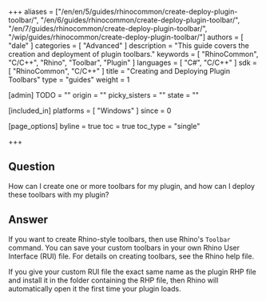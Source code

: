 +++
aliases = ["/en/en/5/guides/rhinocommon/create-deploy-plugin-toolbar/", "/en/6/guides/rhinocommon/create-deploy-plugin-toolbar/", "/en/7/guides/rhinocommon/create-deploy-plugin-toolbar/", "/wip/guides/rhinocommon/create-deploy-plugin-toolbar/"]
authors = [ "dale" ]
categories = [ "Advanced" ]
description = "This guide covers the creation and deployment of plugin toolbars."
keywords = [ "RhinoCommon", "C/C++", "Rhino", "Toolbar", "Plugin" ]
languages = [ "C#", "C/C++" ]
sdk = [ "RhinoCommon", "C/C++" ]
title = "Creating and Deploying Plugin Toolbars"
type = "guides"
weight = 1

[admin]
TODO = ""
origin = ""
picky_sisters = ""
state = ""

[included_in]
platforms = [ "Windows" ]
since = 0

[page_options]
byline = true
toc = true
toc_type = "single"

+++


## Question

How can I create one or more toolbars for my plugin, and how can I deploy these toolbars with my plugin?

## Answer

If you want to create Rhino-style toolbars, then use Rhino's `Toolbar` command. You can save your custom toolbars in your own Rhino User Interface (RUI) file. For details on creating toolbars, see the Rhino help file.

If you give your custom RUI file the exact same name as the plugin RHP file and install it in the folder containing the RHP file, then Rhino will automatically open it the first time your plugin loads.
